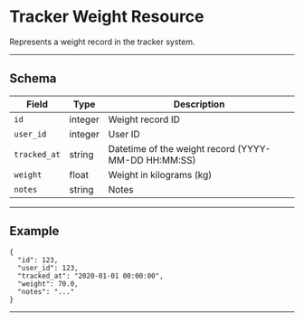 # Tracker Weight Resource

Represents a weight record in the tracker system.


---

## Schema
| Field         | Type    | Description                                 |
|--------------|---------|---------------------------------------------|
| `id`         | integer | Weight record ID                            |
| `user_id`    | integer | User ID                                     |
| `tracked_at` | string  | Datetime of the weight record (YYYY-MM-DD HH:MM:SS) |
| `weight`     | float   | Weight in kilograms (kg)                     |
| `notes`      | string  | Notes                                       |

---

## Example
```
{
  "id": 123,
  "user_id": 123,
  "tracked_at": "2020-01-01 00:00:00",
  "weight": 70.0,
  "notes": "..."
}
```

---
